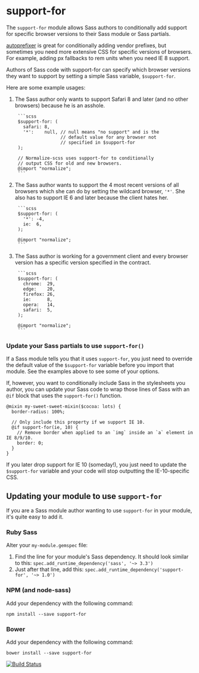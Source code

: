 # support-for

The `support-for` module allows Sass authors to conditionally add support for specific browser versions to their Sass module or Sass partials.

[autoprefixer](https://github.com/postcss/autoprefixer) is great for conditionally adding vendor prefixes, but sometimes you need more extensive CSS for specific versions of browsers. For example, adding px fallbacks to rem units when you need IE 8 support.

Authors of Sass code with support-for can specify which browser versions they want to support by setting a simple Sass variable, `$support-for`.

Here are some example usages:

1. The Sass author only wants to support Safari 8 and later (and no other browsers) because he is an asshole.

        ```scss
        $support-for: (
          safari: 8,
          '*':    null, // null means "no support" and is the
                        // default value for any browser not
                        // specified in $support-for
        );

        // Normalize-scss uses support-for to conditionally
        // output CSS for old and new browsers.
        @import "normalize";
        ```

2. The Sass author wants to support the 4 most recent versions of all browsers which she can do by setting the wildcard browser, `'*'`. She also has to support IE 6 and later because the client hates her.

        ```scss
        $support-for: (
          '*': -4,
          ie:  6,
        );

        @import "normalize";
        ```

3. The Sass author is working for a government client and every browser version has a specific version specified in the contract.

        ```scss
        $support-for: (
          chrome:  29,
          edge:    20,
          firefox: 26,
          ie:      8,
          opera:   14,
          safari:  5,
        );

        @import "normalize";
        ```

### Update your Sass partials to use `support-for()`

If a Sass module tells you that it uses `support-for`, you just need to override the default value of the `$support-for` variable before you import that module. See the examples above to see some of your options.

If, however, you want to conditionally include Sass in the stylesheets you author, you can update your Sass code to wrap those lines of Sass with an `@if` block that uses the `support-for()` function.

```
@mixin my-sweet-sweet-mixin($cocoa: lots) {
  border-radius: 100%;

  // Only include this property if we support IE 10.
  @if support-for(ie, 10) {
    // Remove border when applied to an `img` inside an `a` element in IE 8/9/10.
    border: 0;
  }
}
```

If you later drop support for IE 10 (someday!), you just need to update the
`$support-for` variable and your code will stop outputting the IE-10-specific
CSS.

## Updating your module to use `support-for`

If you are a Sass module author wanting to use `support-for` in your module, it's
quite easy to add it.

### Ruby Sass

Alter your `my-module.gemspec` file:

1. Find the line for your module's Sass dependency. It should look similar to this:
        ```
        spec.add_runtime_dependency('sass', '~> 3.3')
        ```
2. Just after that line, add this:
        ```
        spec.add_runtime_dependency('support-for', '~> 1.0')
        ```

### NPM (and node-sass)

Add your dependency with the following command:
```
npm install --save support-for
```

### Bower

Add your dependency with the following command:
```
bower install --save support-for
```

[![Build Status](https://travis-ci.org/JohnAlbin/support-for.png?branch=master)](https://travis-ci.org/JohnAlbin/support-for)
